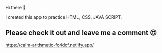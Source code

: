 Hi there 👋

I created this app to practice HTML, CSS, JAVA SCRIPT.

## Please check it out and leave me a comment 😍
https://calm-arithmetic-fc4dcf.netlify.app/
